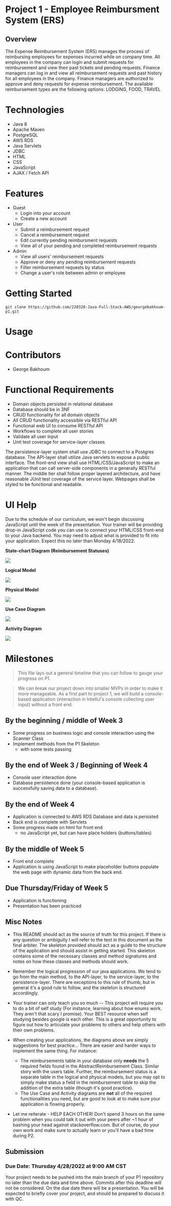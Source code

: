 # Project 1 - Employee Reimbursment System (ERS)

## Overview
The Expense Reimbursement System (ERS) manages the process of reimbursing employees for expenses incurred while on company time. All employees in the company can login and submit requests for reimbursement and view their past tickets and pending requests. Finance managers can log in and view all reimbursement requests and past history for all employees in the company. Finance managers are authorized to approve and deny requests for expense reimbursement. The available reimbursement types are the following options: LODGING, FOOD, TRAVEL


# Technologies
 - Java 8
 - Apache Maven
 - PostgreSQL
 - AWS RDS
 - Java Servlets
 - JDBC
 - HTML
 - CSS
 - JavaScript
 - AJAX / Fetch API

# Features
 - Guest
   - Login into your account
   - Create a new account
 - User
   - Submit a reimbursement request
   - Cancel a reimbursement request
   - Edit currently pending reimbursment requests
   - View all of your pending and completed reimbursement requests
 - Admin
   - View all users' reimbursement requests
   - Approve or deny any pending reimbursement requests
   - Filter reimbursement requests by status
   - Change a user's role between admin or employee

# Getting Started
```git clone https://github.com/220328-Java-Full-Stack-AWS/georgebakhoum-p1.git```

# Usage

# Contributors
 - George Bakhoum

# Functional Requirements
 - Domain objects persisted in relational database
 - Database should be in 3NF
 - CRUD functionality for all domain objects
 - All CRUD functionality accessible via RESTful API
 - Functional web UI to consume RESTful API
 - Workflows to complete all user stories
 - Validate all user input
 - Unit test coverage for service-layer classes

The persistence-layer system shall use JDBC to connect to a Postgres database. The API-layer shall utilize Java servlets to expose a public interface. The front-end view shall use HTML/CSS/JavaScript to make an application that can call server-side components in a generally RESTful manner. The middle tier shall follow proper layered architecture, and have reasonable JUnit test coverage of the service layer. Webpages shall be styled to be functional and readable. 

# UI Help
Due to the schedule of our curriculum, we won't begin discussing JavaScript until the week of the presentation. Your trainer will be providing drop-in JavaScript code you can use to connect your HTML/CSS front-end to your Java backend. You may need to adjust what is provided to fit into your application. Expect this no later than Monday 4/18/2022.

**State-chart Diagram (Reimbursement Statuses)** 

![](./imgs/state-chart.jpg)


**Logical Model**

![](./imgs/logical.jpg)

**Physical Model**

![](./imgs/physical.jpg)

**Use Case Diagram**

![](./imgs/use-case.jpg)

**Activity Diagram**

![](./imgs/activity.jpg)


# Milestones
> This file lays out a general timeline that you can follow to gauge your progress on P1. 

> We can break our project down into smaller MVPs in order to make it more manageable. 
> As a first part to project 1, we will build a console-based application (interaction in IntelliJ's console collecting user input) without a front end. 

## By the beginning / middle of Week 3
- Some progress on business logic and console interaction using the Scanner Class
- Implement methods from the P1 Skeleton
  - with some tests passing

## By the end of Week 3 / Beginning of Week 4
- Console user interaction done
- Database persistence done (your console-based application is successfully saving data to a database).

## By the end of Week 4 
- Application is connected to AWS RDS Database and data is persisted
- Back end is complete with Servlets
- Some progress made on html for front end
  - no JavaScript yet, but can have place holders (buttons/tables)

## By the middle of Week 5
- Front end complete
- Application is using JavaScript to make placeholder buttons populate the web page with dynamic data from the back end.

## Due Thursday/Friday of Week 5
- Application is functioning
- Presentation has been practiced


## Misc Notes

* This README should act as the source of truth for this project. If there is any question or ambiguity I will refer to the text in this document as the final arbiter. The skeleton provided should act as a guide to the structure of the application and should assist in getting started. This skeleton contains some of the necessary classes and method signatures and notes on how these classes and methods should work.


* Remember the logical progression of our java applications. We tend to go from the main method, to the API-layer, to the service-layer, to the persistence-layer. There are exceptions to this rule of thumb, but in general it's a good rule to follow, and the skeleton is structured accordingly. 


* Your trainer can only teach you so much -- This project will require you to do a bit of self study (For instance, learning about how enums work. They aren't that scary I promise). Your BEST resource when self studying besides google is each other. This is a great opportunity to figure out how to articulate your problems to others and help others with their own problems.


* When creating your applications, the diagrams above are simply suggestions for best practice... There are easier and harder ways to implement the same thing. For instance: 
    * The reimbursements table in your database only **needs** the 5 required fields found in the AbstractReimbursement Class. Similar story with the users table. Further, the reimbursement status is a separate table in the logical and physical models, but you may opt to simply make status a field in the reimbursement table to skip the addition of the extra table (though it's good practice).
    * The Use Case and Activity diagrams are **not** all of the required functionalities you need, but are good to look at to make sure your application is flowing properly. 


* Let me reiterate - HELP EACH OTHER! Don't spend 3 hours on the same problem when you could talk it out with your peers after ~1 hour of bashing your head against stackoverflow.com. But of course, do your own work and make sure to actually learn or you'll have a bad time during P2. 


## Submission
### Due Date: Thursday 4/28/2022 at 9:00 AM CST
Your project needs to be pushed into the main branch of your P1 repository no later than the due data and time above. Commits after this deadline will not be considered. On the due date there will be a presentation. You will be expected to briefly cover your project, and should be prepared to discuss it with QC.

